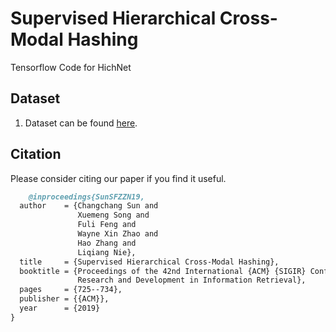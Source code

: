 # <strong>Supervised Hierarchical Cross-Modal Hashing</strong>
Tensorflow Code for HichNet
## Dataset
1. Dataset can be found [here](https://drive.google.com/drive/folders/1dIkAX5cjLj0ANM2hLDOsM2X6wVn4FEWY).
## Citation
Please consider citing our paper if you find it useful.


```markdown
	@inproceedings{SunSFZZN19,
  author    = {Changchang Sun and
               Xuemeng Song and
               Fuli Feng and
               Wayne Xin Zhao and
               Hao Zhang and
               Liqiang Nie},
  title     = {Supervised Hierarchical Cross-Modal Hashing},
  booktitle = {Proceedings of the 42nd International {ACM} {SIGIR} Conference on
               Research and Development in Information Retrieval},
  pages     = {725--734},
  publisher = {{ACM}},
  year      = {2019}
}
```

